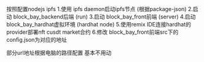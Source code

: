 按照配置nodejs ipfs
1.使用 ipfs daemon启动ipfs节点
(根据package-json)
2.启动 block_bay_backend后端 (run)
3.启动 block_bay_front前端 (server)
4.启动 block_bay_hardhat虚拟环境 (hardhat node)
5.使用remix IDE连接hardhat的provider部署nft cusdt market合约
6.修改 block_bay_front前端src下的config.json为对应的地址

部分url地址根据电脑的路径配置 基本不用动
